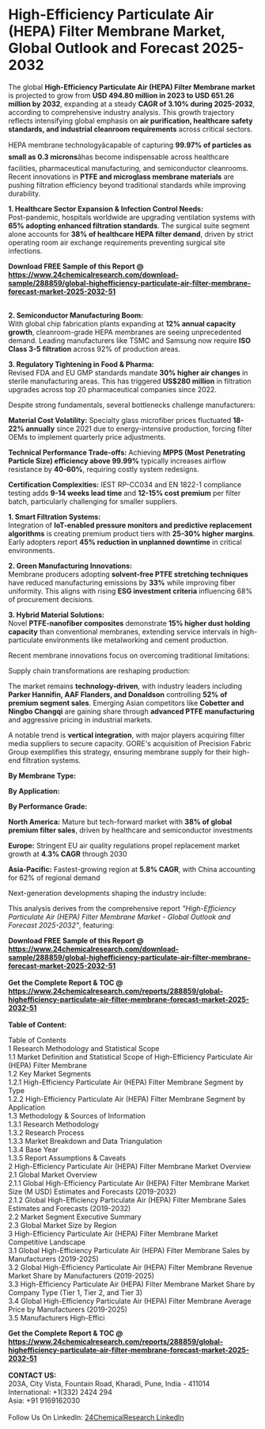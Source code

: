 <h1>High-Efficiency Particulate Air (HEPA) Filter Membrane Market, Global Outlook and Forecast 2025-2032</h1><p>The global <strong>High-Efficiency Particulate Air (HEPA) Filter Membrane market</strong> is projected to grow from <strong>USD 494.80 million in 2023 to USD 651.26 million by 2032</strong>, expanding at a steady <strong>CAGR of 3.10% during 2025-2032</strong>, according to comprehensive industry analysis. This growth trajectory reflects intensifying global emphasis on <strong>air purification, healthcare safety standards, and industrial cleanroom requirements</strong> across critical sectors.</p><p>HEPA membrane technologyâcapable of capturing <strong>99.97% of particles as small as 0.3 microns</strong>âhas become indispensable across healthcare facilities, pharmaceutical manufacturing, and semiconductor cleanrooms. Recent innovations in <strong>PTFE and microglass membrane materials</strong> are pushing filtration efficiency beyond traditional standards while improving durability.</p><p><strong>1. Healthcare Sector Expansion &amp; Infection Control Needs:</strong><br>
Post-pandemic, hospitals worldwide are upgrading ventilation systems with <strong>65% adopting enhanced filtration standards</strong>. The surgical suite segment alone accounts for <strong>38% of healthcare HEPA filter demand</strong>, driven by strict operating room air exchange requirements preventing surgical site infections.</p><div><b>Download FREE Sample of this Report @ 
            <a href="https://www.24chemicalresearch.com/download-sample/288859/global-highefficiency-particulate-air-filter-membrane-forecast-market-2025-2032-51">
            https://www.24chemicalresearch.com/download-sample/288859/global-highefficiency-particulate-air-filter-membrane-forecast-market-2025-2032-51</a></b></div><br><p><strong>2. Semiconductor Manufacturing Boom:</strong><br>
With global chip fabrication plants expanding at <strong>12% annual capacity growth</strong>, cleanroom-grade HEPA membranes are seeing unprecedented demand. Leading manufacturers like TSMC and Samsung now require <strong>ISO Class 3-5 filtration</strong> across 92% of production areas.</p><p><strong>3. Regulatory Tightening in Food &amp; Pharma:</strong><br>
Revised FDA and EU GMP standards mandate <strong>30% higher air changes</strong> in sterile manufacturing areas. This has triggered <strong>US$280 million</strong> in filtration upgrades across top 20 pharmaceutical companies since 2022.</p><p>Despite strong fundamentals, several bottlenecks challenge manufacturers:</p><p><strong>Material Cost Volatility:</strong> Specialty glass microfiber prices fluctuated <strong>18-22% annually</strong> since 2021 due to energy-intensive production, forcing filter OEMs to implement quarterly price adjustments.</p><p><strong>Technical Performance Trade-offs:</strong> Achieving <strong>MPPS (Most Penetrating Particle Size) efficiency above 99.99%</strong> typically increases airflow resistance by <strong>40-60%</strong>, requiring costly system redesigns.</p><p><strong>Certification Complexities:</strong> IEST RP-CC034 and EN 1822-1 compliance testing adds <strong>9-14 weeks lead time</strong> and <strong>12-15% cost premium</strong> per filter batch, particularly challenging for smaller suppliers.</p><p><strong>1. Smart Filtration Systems:</strong><br>
Integration of <strong>IoT-enabled pressure monitors and predictive replacement algorithms</strong> is creating premium product tiers with <strong>25-30% higher margins</strong>. Early adopters report <strong>45% reduction in unplanned downtime</strong> in critical environments.</p><p><strong>2. Green Manufacturing Innovations:</strong><br>
Membrane producers adopting <strong>solvent-free PTFE stretching techniques</strong> have reduced manufacturing emissions by <strong>33%</strong> while improving fiber uniformity. This aligns with rising <strong>ESG investment criteria</strong> influencing 68% of procurement decisions.</p><p><strong>3. Hybrid Material Solutions:</strong><br>
Novel <strong>PTFE-nanofiber composites</strong> demonstrate <strong>15% higher dust holding capacity</strong> than conventional membranes, extending service intervals in high-particulate environments like metalworking and cement production.</p><p>Recent membrane innovations focus on overcoming traditional limitations:</p><p>Supply chain transformations are reshaping production:</p><p>The market remains <strong>technology-driven</strong>, with industry leaders including <strong>Parker Hannifin, AAF Flanders, and Donaldson</strong> controlling <strong>52% of premium segment sales</strong>. Emerging Asian competitors like <strong>Cobetter and Ningbo Changqi</strong> are gaining share through <strong>advanced PTFE manufacturing</strong> and aggressive pricing in industrial markets.</p><p>A notable trend is <strong>vertical integration</strong>, with major players acquiring filter media suppliers to secure capacity. GORE's acquisition of Precision Fabric Group exemplifies this strategy, ensuring membrane supply for their high-end filtration systems.</p><p><strong>By Membrane Type:</strong></p><p><strong>By Application:</strong></p><p><strong>By Performance Grade:</strong></p><p><strong>North America:</strong> Mature but tech-forward market with <strong>38% of global premium filter sales</strong>, driven by healthcare and semiconductor investments</p><p><strong>Europe:</strong> Stringent EU air quality regulations propel replacement market growth at <strong>4.3% CAGR</strong> through 2030</p><p><strong>Asia-Pacific:</strong> Fastest-growing region at <strong>5.8% CAGR</strong>, with China accounting for 62% of regional demand</p><p>Next-generation developments shaping the industry include:</p><p>This analysis derives from the comprehensive report <em>"High-Efficiency Particulate Air (HEPA) Filter Membrane Market - Global Outlook and Forecast 2025-2032"</em>, featuring:</p><div><b>Download FREE Sample of this Report @ 
            <a href="https://www.24chemicalresearch.com/download-sample/288859/global-highefficiency-particulate-air-filter-membrane-forecast-market-2025-2032-51">
            https://www.24chemicalresearch.com/download-sample/288859/global-highefficiency-particulate-air-filter-membrane-forecast-market-2025-2032-51</a></b></div><br><div><b>Get the Complete Report & TOC @ 
            <a href="https://www.24chemicalresearch.com/reports/288859/global-highefficiency-particulate-air-filter-membrane-forecast-market-2025-2032-51">
            https://www.24chemicalresearch.com/reports/288859/global-highefficiency-particulate-air-filter-membrane-forecast-market-2025-2032-51</a></b></div><br>
            <b>Table of Content:</b><p>Table of Contents<br />
1 Research Methodology and Statistical Scope<br />
1.1 Market Definition and Statistical Scope of High-Efficiency Particulate Air (HEPA) Filter Membrane<br />
1.2 Key Market Segments<br />
1.2.1 High-Efficiency Particulate Air (HEPA) Filter Membrane Segment by Type<br />
1.2.2 High-Efficiency Particulate Air (HEPA) Filter Membrane Segment by Application<br />
1.3 Methodology & Sources of Information<br />
1.3.1 Research Methodology<br />
1.3.2 Research Process<br />
1.3.3 Market Breakdown and Data Triangulation<br />
1.3.4 Base Year<br />
1.3.5 Report Assumptions & Caveats<br />
2 High-Efficiency Particulate Air (HEPA) Filter Membrane Market Overview<br />
2.1 Global Market Overview<br />
2.1.1 Global High-Efficiency Particulate Air (HEPA) Filter Membrane Market Size (M USD) Estimates and Forecasts (2019-2032)<br />
2.1.2 Global High-Efficiency Particulate Air (HEPA) Filter Membrane Sales Estimates and Forecasts (2019-2032)<br />
2.2 Market Segment Executive Summary<br />
2.3 Global Market Size by Region<br />
3 High-Efficiency Particulate Air (HEPA) Filter Membrane Market Competitive Landscape<br />
3.1 Global High-Efficiency Particulate Air (HEPA) Filter Membrane Sales by Manufacturers (2019-2025)<br />
3.2 Global High-Efficiency Particulate Air (HEPA) Filter Membrane Revenue Market Share by Manufacturers (2019-2025)<br />
3.3 High-Efficiency Particulate Air (HEPA) Filter Membrane Market Share by Company Type (Tier 1, Tier 2, and Tier 3)<br />
3.4 Global High-Efficiency Particulate Air (HEPA) Filter Membrane Average Price by Manufacturers (2019-2025)<br />
3.5 Manufacturers High-Effici</p><div><b>Get the Complete Report & TOC @ 
            <a href="https://www.24chemicalresearch.com/reports/288859/global-highefficiency-particulate-air-filter-membrane-forecast-market-2025-2032-51">
            https://www.24chemicalresearch.com/reports/288859/global-highefficiency-particulate-air-filter-membrane-forecast-market-2025-2032-51</a></b></div><br><b>CONTACT US:</b><br>
            203A, City Vista, Fountain Road, Kharadi, Pune, India - 411014<br>
            International: +1(332) 2424 294<br>
            Asia: +91 9169162030 <br><br>
            Follow Us On LinkedIn: <a href="https://www.linkedin.com/company/24chemicalresearch/">24ChemicalResearch LinkedIn</a>